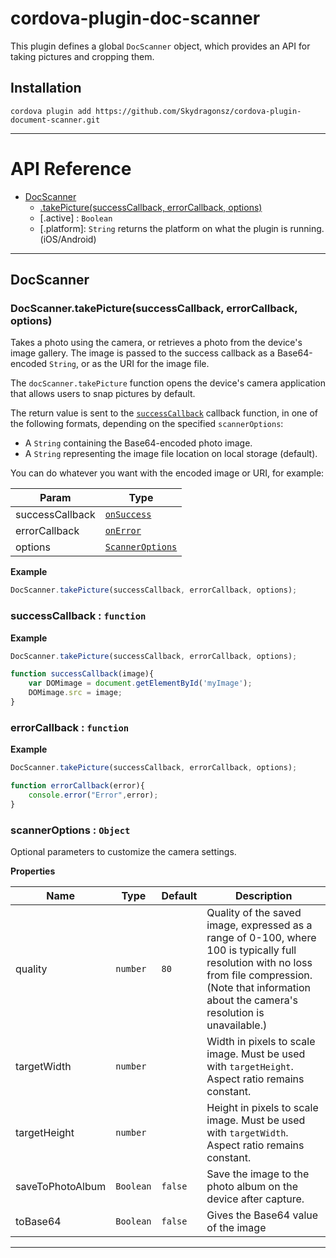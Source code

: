 # cordova-plugin-doc-scanner

This plugin defines a global `DocScanner` object, which provides an API for taking pictures and cropping them.


## Installation

    cordova plugin add https://github.com/Skydragonsz/cordova-plugin-document-scanner.git

---

# API Reference <a name="reference"></a>


* [DocScanner](#module_DocScanner)
    * [.takePicture(successCallback, errorCallback, options)](#module_DocScanner.takePicture)
    * [.active] : <code>Boolean</code>
    * [.platform]: <code>String</code> returns the platform on what the plugin is running. (iOS/Android)




---

<a name="module_DocScanner"></a>
## DocScanner
<a name="module_DocScanner.takePicture"></a>
### DocScanner.takePicture(successCallback, errorCallback, options)

Takes a photo using the camera, or retrieves a photo from the device's
image gallery.  The image is passed to the success callback as a
Base64-encoded `String`, or as the URI for the image file.

The `docScanner.takePicture` function opens the device's camera
application that allows users to snap pictures by default.

The return value is sent to the [`successCallback`](#module_DocScanner.onSuccess) callback function, in
one of the following formats, depending on the specified
`scannerOptions`:

- A `String` containing the Base64-encoded photo image.
- A `String` representing the image file location on local storage (default).

You can do whatever you want with the encoded image or URI, for
example:


| Param | Type |
| --- | --- |
| successCallback | <code>[onSuccess](#module_DocScanner.onSuccess)</code> |
| errorCallback | <code>[onError](#module_DocScanner.onError)</code> |
| options | <code>[ScannerOptions](#module_DocScanner.scannerOptions)</code> |

**Example**  
```js
DocScanner.takePicture(successCallback, errorCallback, options);
```

<a name="module_DocScanner.onSuccess"></a>
### successCallback : <code>function</code>
**Example**  
```js
DocScanner.takePicture(successCallback, errorCallback, options);

function successCallback(image){
    var DOMimage = document.getElementById('myImage');
    DOMimage.src = image;
}
```

<a name="module_DocScanner.onError"></a>
### errorCallback : <code>function</code>
**Example**  
```js
DocScanner.takePicture(successCallback, errorCallback, options);

function errorCallback(error){
    console.error("Error",error);
}
```

<a name="module_DocScanner.scannerOptions"></a>
### scannerOptions : <code>Object</code>
Optional parameters to customize the camera settings.


**Properties**

| Name | Type | Default | Description |
| --- | --- | --- | --- |
| quality | <code>number</code> | <code>80</code> | Quality of the saved image, expressed as a range of 0-100, where 100 is typically full resolution with no loss from file compression. (Note that information about the camera's resolution is unavailable.) |
| targetWidth | <code>number</code> |  | Width in pixels to scale image. Must be used with `targetHeight`. Aspect ratio remains constant. |
| targetHeight | <code>number</code> |  | Height in pixels to scale image. Must be used with `targetWidth`. Aspect ratio remains constant. |
| saveToPhotoAlbum | <code>Boolean</code> | <code>false</code> | Save the image to the photo album on the device after capture. |
| toBase64 | <code>Boolean</code> | <code>false</code> | Gives the Base64 value of the image |

---
